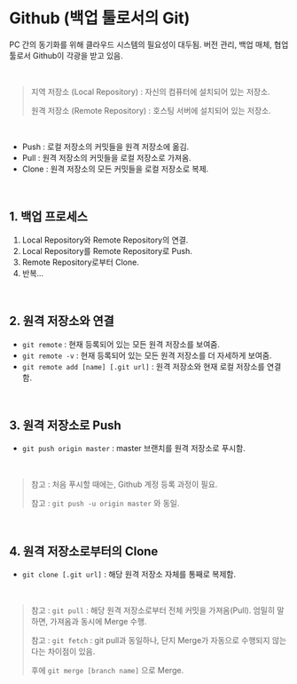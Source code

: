 # Github (백업 툴로서의 Git)

PC 간의 동기화를 위해 클라우드 시스템의 필요성이 대두됨. 버전 관리, 백업 매체, 협업 툴로서 Github이 각광을 받고 있음.

<br>

> 지역 저장소 (Local Repository) : 자신의 컴퓨터에 설치되어 있는 저장소.
>
> 원격 저장소 (Remote Repository) : 호스팅 서버에 설치되어 있는 저장소.

<br>

* Push : 로컬 저장소의 커밋들을 원격 저장소에 옮김.
* Pull : 원격 저장소의 커밋들을 로컬 저장소로 가져옴.
* Clone : 원격 저장소의 모든 커밋들을 로컬 저장소로 복제.

<br>

## 1. 백업 프로세스
1. Local Repository와 Remote Repository의 연결.
2. Local Repository를 Remote Repository로 Push.
3. Remote Repository로부터 Clone.
4. 반복...

<br>

## 2. 원격 저장소와 연결
* `git remote` : 현재 등록되어 있는 모든 원격 저장소를 보여줌.
* `git remote -v` : 현재 등록되어 있는 모든 원격 저장소를 더 자세하게 보여줌.
* `git remote add [name] [.git url]` : 원격 저장소와 현재 로컬 저장소를 연결함.

<br>

## 3. 원격 저장소로 Push
* `git push origin master` : master 브랜치를 원격 저장소로 푸시함.

<br>

> 참고 : 처음 푸시할 때에는, Github 계정 등록 과정이 필요.
>
> 참고 : `git push -u origin master` 와 동일.

<br>

## 4. 원격 저장소로부터의 Clone
* `git clone [.git url]` : 해당 원격 저장소 자체를 통째로 복제함.

<br>

> 참고 : `git pull` : 해당 원격 저장소로부터 전체 커밋을 가져옴(Pull). 엄밀히 말하면, 가져옴과 동시에 Merge 수행.
>
> 참고 : `git fetch` : git pull과 동일하나, 단지 Merge가 자동으로 수행되지 않는다는 차이점이 있음.
>
> 후에 `git merge [branch name]` 으로 Merge.

